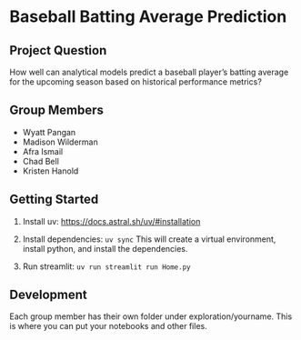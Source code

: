 # Baseball Batting Average Prediction

## Project Question

How well can analytical models predict a baseball player’s batting average for the upcoming season based on historical performance metrics?

## Group Members

- Wyatt Pangan
- Madison Wilderman
- Afra Ismail
- Chad Bell
- Kristen Hanold

## Getting Started

1. Install uv: https://docs.astral.sh/uv/#installation

2. Install dependencies: `uv sync`
   This will create a virtual environment, install python, and install the dependencies.

3. Run streamlit: `uv run streamlit run Home.py`

## Development

Each group member has their own folder under exploration/yourname. This is where you can put your notebooks and other files.
